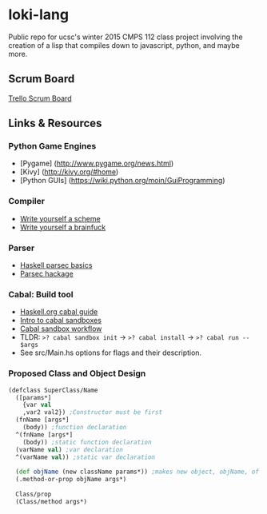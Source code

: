 # loki-lang
Public repo for ucsc's winter 2015 CMPS 112 class project involving the creation of a lisp that compiles down to javascript, python, and maybe more.

## Scrum Board
[Trello Scrum Board](https://trello.com/b/xjlNNkQT/cs112-loki-scrum-board)

## Links & Resources

### Python Game Engines
* [Pygame] (http://www.pygame.org/news.html)
* [Kivy] (http://kivy.org/#home)
* [Python GUIs] (https://wiki.python.org/moin/GuiProgramming)

### Compiler
* [Write yourself a scheme](http://en.wikibooks.org/wiki/Write_Yourself_a_Scheme_in_48_Hours/First_Steps)
* [Write yourself a brainfuck](https://github.com/quchen/articles/blob/master/write_yourself_a_brainfuck.md)

### Parser
* [Haskell parsec basics](http://unbui.lt/#!/post/haskell-parsec-basics)
* [Parsec hackage](http://hackage.haskell.org/package/parsec-3.1.8)

### Cabal: Build tool
* [Haskell.org cabal guide](https://www.haskell.org/cabal/users-guide/installing-packages.html)
* [Intro to cabal sandboxes](https://www.fpcomplete.com/school/to-infinity-and-beyond/older-but-still-interesting/an-introduction-to-cabal-sandboxes-copy)
* [Cabal sandbox workflow](http://chromaticleaves.com/posts/cabal-sandbox-workflow.html)
* TLDR: `>? cabal sandbox init` -> `>? cabal install` -> `>? cabal run -- $args`
* See src/Main.hs options for flags and their description. 

### Proposed Class and Object Design
```Clojure
(defclass SuperClass/Name
  ([params*]
    {var val
    ,var2 val2}) ;Constructor must be first
  (fnName [args*]
    (body)) ;function declaration
  ^(fnName [args*] 
    (body)) ;static function declaration
  (varName val) ;var declaration
  ^(varName val)) ;static var declaration
  
  (def objName (new className params*)) ;makes new object, objName, of type className
  (.method-or-prop objName args*)
  
  Class/prop
  (Class/method args*)
```
